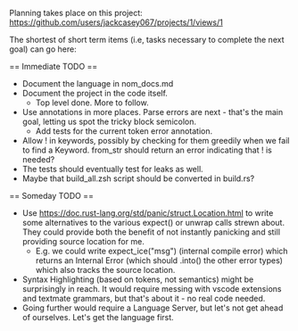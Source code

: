 
Planning takes place on this project: https://github.com/users/jackcasey067/projects/1/views/1

The shortest of short term items (i.e, tasks necessary to complete the next goal) 
can go here:

== Immediate TODO ==

- Document the language in nom_docs.md
- Document the project in the code itself.
  - Top level done. More to follow.
- Use annotations in more places. Parse errors are next - that's the main goal, letting us spot the tricky block semicolon.
  - Add tests for the current token error annotation.
- Allow ! in keywords, possibly by checking for them greedily when we fail to find a Keyword. from_str should return an
  error indicating that ! is needed?
- The tests should eventually test for leaks as well.
- Maybe that build_all.zsh script should be converted in build.rs?


== Someday TODO ==

- Use https://doc.rust-lang.org/std/panic/struct.Location.html to write some alternatives to the various expect() or
  unwrap calls strewn about. They could provide both the benefit of not instantly panicking and still providing source
  location for me.
  - E.g. we could write expect_ice("msg") (internal compile error) which returns an Internal Error (which should .into()
    the other error types) which also tracks the source location.
- Syntax Highlighting (based on tokens, not semantics) might be surprisingly in reach. It would require messing with 
  vscode extensions and textmate grammars, but that's about it - no real code needed.
- Going further would require a Language Server, but let's not get ahead of ourselves. Let's get the language first.